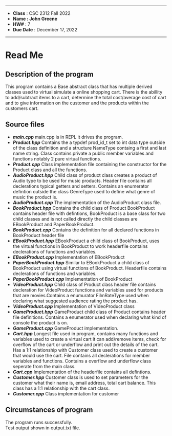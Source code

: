 ****
*  **Class**     :  CSC 2312 Fall 2022
*  **Name        : John Greene**                                 
*  **HW#**       :  7               
*  **Due Date**  :  December 17, 2022
****
# Read Me

## Description of the program 

This program contains a Base abstract class that has multiple derived classes used to virtual simulate a online shopping cart. There is the abillity to add/subtract items to a cart, determine the total cost/average cost of cart and to give information on the customer and the products within the customers cart.


##  Source files
- ***main.cpp***
  main.cpp is in REPL it drives the program.
- ***Product.hpp***
   Contains the a typdef prod_id_t set to int data type outside of the class definition and a structure NameType containg a first and last name string. Class contains private a public member variables and functions notably 2 pure virtual functions.
- ***Product.cpp***
   Class implementation file containing the constructor for the Product class and all the functions.
- ***AudioProduct.hpp***
   Child class of product class creates a product of Audio type to be used for music products. Header file contains all declerations typical getters and setters. Contains an enumerator defintion outside the class GenreType used to define what genre of music the product is.
- ***AudioProduct.cpp***
  The implementation of the AudioProduct class file.
- ***BookProduct.hpp***
  Contains the child class of Product BookProduct contains header file with defintions, BookProduct is a base class for two child classes and is not called directly the child classes are EBookProduct and PaperBookProduct.
- ***BookProduct.cpp***
  Contains the definition for all declared functions in BookProduct header file
- ***EBookProduct.hpp***
  EBookProduct a child class of BookProduct, uses the virtual functions in BookProduct to work headerfile contains declerations of functions and variables.
- ***EBookProduct.cpp***
  Implementation of EBookProduct 
- ***PaperBookProduct.hpp***
  Similar to EBookProduct a child class of BookProduct using virtual functions of BookProduct. Headerfile contains declerations of functions and variables.
- ***PaperBookProduct.cpp***
  Implementation of BookProduct
- ***VideoProduct.hpp***
  Child class of Product class header file contains decleration for VideoProduct functions and variables used for products that are movies.Contains a enumurator FilmRateType used when declaring what suggested audience rating the product has.
- ***VideoProduct.cpp***
  Implementation of VideoProduct class
- ***GameProduct.hpp***
  GameProduct child class of Product contains header file definitions. Contains a enumerator used when declaring what kind of console the product is on.
- ***GameProduct.cpp***
  GameProduct implementation.
- ***Cart.hpp***
  Longest file used in program, contains many functions and variables used to create a virtual cart it can add/remove items, check for overflow of the cart or underflow and print out the details of the cart. Has a 1:1 relationship with Customer class used to create a customer that would use the cart. File contains all declerations for member variables and functions. Contains a overflow and underflow class seperate from the main class.
- ***Cart.cpp***
  Implementation of the headerfile contains all defintions.
- ***Customer.hpp***
  Customer class is used to set parameters for the customer what their name is, email address, total cart balance. This class has a 1:1 relationship with the cart class.
- ***Customer.cpp***
  Class implementation for customer



   
##  Circumstances of program

The program runs successfully.  
Test output shown in output.txt file.

